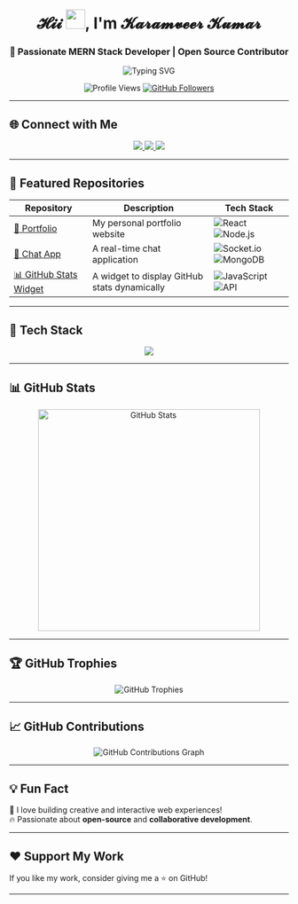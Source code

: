 <h1 align="center">
  <h1 align="center">𝓗𝓲𝓲 <img src="https://media.giphy.com/media/hvRJCLFzcasrR4ia7z/giphy.gif" width="35px">, I'm 𝓚𝓪𝓻𝓪𝓶𝓿𝓮𝓮𝓻 𝓚𝓾𝓶𝓪𝓻</h1>
</h1>

<h3 align="center">
  🚀 Passionate MERN Stack Developer | Open Source Contributor
</h3>

<p align="center">
  <img src="https://readme-typing-svg.herokuapp.com?font=Fira+Code&weight=600&size=22&pause=1000&color=36BCF7&center=true&vCenter=true&width=600&height=50&lines=MERN+Stack+Web+Developer;Passionate+about+React+%26+Node.js;Open+Source+Enthusiast+💻;Always+Learning+New+Technologies" alt="Typing SVG" />
</p>

<p align="center">
  <img src="https://komarev.com/ghpvc/?username=Erkaramveerkumar&label=Profile%20views&color=0e75b6&style=flat" alt="Profile Views" />
  <a href="https://github.com/Erkaramveerkumar?tab=followers">
    <img src="https://img.shields.io/github/followers/Erkaramveerkumar?style=social" alt="GitHub Followers">
  </a>
</p>

---

## 🌐 **Connect with Me**
<p align="center">
<a href="https://linkedin.com/in/erkaramveerkumar" target="_blank">
  <img src="https://img.shields.io/badge/LinkedIn-%230077B5.svg?style=for-the-badge&logo=linkedin&logoColor=white" />
</a>
<a href="https://twitter.com/erkaramveer_kr" target="_blank">
  <img src="https://img.shields.io/badge/Twitter-%231DA1F2.svg?style=for-the-badge&logo=twitter&logoColor=white" />
</a>
<a href="mailto:er.karamveerkishan@gmail.com">
  <img src="https://img.shields.io/badge/Email-%23D14836.svg?style=for-the-badge&logo=gmail&logoColor=white" />
</a>
</p>

---

## 📂 **Featured Repositories**
| Repository | Description | Tech Stack |
|------------|------------|------------|
| [🚀 Portfolio](https://github.com/Erkaramveerkumar/portfolio) | My personal portfolio website | ![React](https://img.shields.io/badge/React-blue?style=flat&logo=react) ![Node.js](https://img.shields.io/badge/Node.js-green?style=flat&logo=node.js) |
| [💬 Chat App](https://github.com/Erkaramveerkumar/chat-app) | A real-time chat application | ![Socket.io](https://img.shields.io/badge/Socket.io-black?style=flat&logo=socket.io) ![MongoDB](https://img.shields.io/badge/MongoDB-green?style=flat&logo=mongodb) |
| [📊 GitHub Stats Widget](https://github.com/Erkaramveerkumar/github-stats) | A widget to display GitHub stats dynamically | ![JavaScript](https://img.shields.io/badge/JavaScript-yellow?style=flat&logo=javascript) ![API](https://img.shields.io/badge/API-orange?style=flat&logo=api) |

---

## 🚀 **Tech Stack**
<p align="center">
  <img src="https://skillicons.dev/icons?i=html,css,bootstrap,js,react,nodejs,express,mongodb,git,github,vscode,tailwind" />
</p>

---

## 📊 **GitHub Stats**
<p align="center">
  <img src="https://github-readme-stats.vercel.app/api?username=Erkaramveerkumar&show_icons=true&theme=radical&count_private=true&include_all_commits=true" width="400px" alt="GitHub Stats" />
</p>

---

## 🏆 **GitHub Trophies**
<p align="center">
  <img src="https://github-profile-trophy.vercel.app/?username=Erkaramveerkumar&theme=onedark&no-bg=true&no-frame=true&margin-w=5&animation=true" alt="GitHub Trophies" />
</p>

---

## 📈 **GitHub Contributions**
<p align="center">
  <img src="https://github-readme-activity-graph.vercel.app/graph?username=Erkaramveerkumar&theme=react-dark" alt="GitHub Contributions Graph" />
</p>

---

## 💡 **Fun Fact**
🎯 I love building creative and interactive web experiences!  
🔥 Passionate about **open-source** and **collaborative development**.

---

## ❤️ **Support My Work**
If you like my work, consider giving me a ⭐ on GitHub!

---
